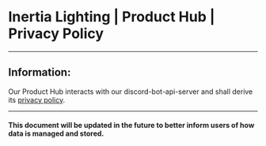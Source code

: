 # Inertia Lighting | Product Hub | Privacy Policy

---

## Information:
Our Product Hub interacts with our discord-bot-api-server and shall derive its [privacy policy](../discord-bot-api-server/README.md).

---

#### This document will be updated in the future to better inform users of how data is managed and stored.
